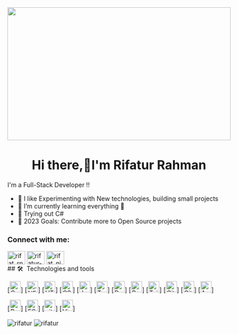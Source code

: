 <img src="https://www.aalpha.net/wp-content/uploads/2020/12/full-stack-development.gif" width="100%" height="300px"/>
<h1 align="center">Hi there,👋I'm Rifatur Rahman</h1>
I'm a Full-Stack Developer !!

- 🔭 I like Experimenting with New technologies, building small projects 
- 🌱 I’m currently learning everything 🤣
- 👯 Trying out C#
- 🥅 2023 Goals: Contribute more to Open Source projects
<h3 align="left">Connect with me:</h3>
<p align="left">
<a href="https://twitter.com/rifat_rn" target="blank"><img align="center" src="https://raw.githubusercontent.com/rahuldkjain/github-profile-readme-generator/master/src/images/icons/Social/twitter.svg" alt="rifat_rn" height="30" width="40" /></a>
<a href="https://linkedin.com/in/rifatur-rahman" target="blank"><img align="center" src="https://raw.githubusercontent.com/rahuldkjain/github-profile-readme-generator/master/src/images/icons/Social/linked-in-alt.svg" alt="rifatur-rahman" height="30" width="40" /></a>
<a href="https://instagram.com/rifat_nibrit" target="blank"><img align="center" src="https://raw.githubusercontent.com/rahuldkjain/github-profile-readme-generator/master/src/images/icons/Social/instagram.svg" alt="rifat_nibrit" height="30" width="40" /></a>
<br />
## 🛠  Technologies and tools

<a name="learning-now"></a>

[<img src="https://img.shields.io/badge/C%23-239120?style=for-the-badge&logo=c-sharp" alt="C Charp logo" title="C#" height="25" />]
[<img src="https://img.shields.io/badge/.NET-512BD4?logo=dotnet&logoColor=fff" alt=".NET logo" title="" height="25" />]
[<img src="https://img.shields.io/badge/Angular-0F0F11?logo=angular&logoColor=fff&style=plastic" alt="HTML5 logo" title="HTML5" height="25" />]
[<img src="https://img.shields.io/badge/CSS3-282C34?logo=css3&logoColor=1572B6" alt="CSS3 logo" title="CSS3" height="25" />]
[<img src="https://img.shields.io/badge/JavaScript-282C34?logo=javascript&logoColor=F7DF1E" alt="JavaScript logo" title="JavaScript" height="25" />]
[<img src="https://img.shields.io/badge/TypeScript-282C34?logo=typescript&logoColor=3178C6" alt="TypeScript logo" title="TypeScript" height="25" />]
[<img src="https://img.shields.io/badge/Docker-2496ED?logo=docker&logoColor=fff&style=plastic" alt="Docker logo" title="Docker" height="25" />]
[<img src="https://img.shields.io/badge/Bootstrap-7952B3?logo=bootstrap&logoColor=fff&style=plastic" alt="Bootstrap logo" title="Bootstrap" height="25" />]
[<img src="https://img.shields.io/badge/Tailwind%20CSS-06B6D4?logo=tailwindcss&logoColor=fff&style=plastic" alt="Tailwind logo" title="TailwindCSS" height="25" />]
[<img src="https://img.shields.io/badge/GitHub-181717?logo=github&logoColor=fff&style=plastic" alt="GitHub logo" title="GitHub" height="25" />]
[<img src="https://img.shields.io/badge/GitLab-FC6D26?logo=gitlab&logoColor=fff&style=plastic" alt="GitLab logo" title="GitLab" height="25" />]
[<img src="https://img.shields.io/badge/Apache%20Kafka-231F20?logo=apachekafka&logoColor=fff&style=plastic" alt="Apache logo" title="Apache Kafka" height="25" />]

[<img src="https://img.shields.io/badge/React Native-282C34?logo=react&logoColor=61DAFB" alt="React Native logo" title="React Native" height="25" />]
[<img src="https://img.shields.io/badge/ESLint-282C34?logo=eslint&logoColor=4B32C3" alt="ESLint logo" title="ESLint" height="25" />]
[<img src="https://img.shields.io/badge/git-282C34?logo=git&logoColor=F05032" alt="git logo" title="git" height="25" />]
[<img src="https://img.shields.io/badge/VS%20Code-282C34?logo=visual-studio-code&logoColor=007ACC" alt="Visual Studio Code logo" title="Visual Studio Code" height="25" />]


<a name="learning-next"></a>



<p>
  <img align="center" src="https://github-readme-stats.vercel.app/api?username=rifatur&show_icons=true&locale=en" alt="rifatur" />
  <img align="center" src="https://github-readme-streak-stats.herokuapp.com/?user=rifatur&" alt="rifatur" />
</p>


